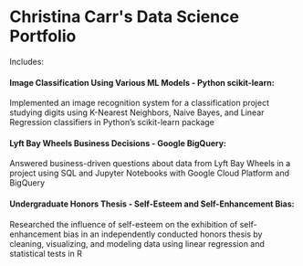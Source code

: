 # Christina Carr's Data Science Portfolio

Includes:

#### Image Classification Using Various ML Models - Python scikit-learn:
Implemented an image recognition system for a classification project studying digits using K-Nearest Neighbors, Naive Bayes, and Linear Regression classifiers in Python’s scikit-learn package

#### Lyft Bay Wheels Business Decisions - Google BigQuery:
Answered business-driven questions about data from Lyft Bay Wheels in a project using SQL and Jupyter Notebooks with Google Cloud Platform and BigQuery

#### Undergraduate Honors Thesis - Self-Esteem and Self-Enhancement Bias:
Researched the influence of self-esteem on the exhibition of self-enhancement bias in an independently conducted honors thesis by cleaning, visualizing, and modeling data using linear regression and statistical tests in R
